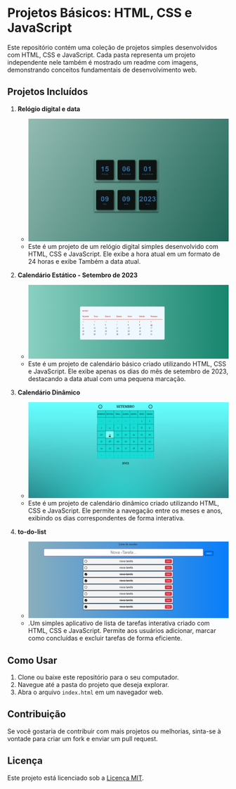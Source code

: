 # Projetos Básicos: HTML, CSS e JavaScript

Este repositório contém uma coleção de projetos simples desenvolvidos com HTML, CSS e JavaScript. Cada pasta representa um projeto independente nele também é mostrado um readme com imagens, demonstrando conceitos fundamentais de desenvolvimento web.

## Projetos Incluídos

1. **Relógio digital e data**
   - ![relogio digital](./relogio/img.projeto.png)
   - Este é um projeto de um relógio digital simples desenvolvido com HTML, CSS e JavaScript. Ele exibe a hora atual em um formato de 24 horas e exibe Também a data atual.

2. **Calendário Estático - Setembro de 2023**
   - ![Calendário Estático](./calendario/img.projeto.calendario.png)
   - Este é um projeto de calendário básico criado utilizando HTML, CSS e JavaScript. Ele exibe apenas os dias do mês de setembro de 2023, destacando a data atual com uma pequena marcação.

3. **Calendário Dinâmico**
   - ![Calendário Dinâmico](./calendario-dinamico/img_do_projeto.png)
   - Este é um projeto de calendário dinâmico criado utilizando HTML, CSS e JavaScript. Ele permite a navegação entre os meses e anos, exibindo os dias correspondentes de forma interativa.

4. **to-do-list**
   - ![Calendário Dinâmico](./to-do-list/img.projeto.png)
   - .Um simples aplicativo de lista de tarefas interativa criado com HTML, CSS e JavaScript. Permite aos usuários adicionar, marcar como concluídas e excluir tarefas de forma eficiente.

## Como Usar

1. Clone ou baixe este repositório para o seu computador.
2. Navegue até a pasta do projeto que deseja explorar.
3. Abra o arquivo `index.html` em um navegador web.

## Contribuição

Se você gostaria de contribuir com mais projetos ou melhorias, sinta-se à vontade para criar um fork e enviar um pull request.

## Licença

Este projeto está licenciado sob a [Licença MIT](LICENSE).
